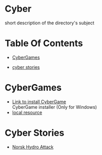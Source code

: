 <!-- press ctrl+K then V to open a preview of the MarkDown file  -->
# Cyber
short description of the directory's subject

# Table Of Contents

* [CyberGames](#CyberGames) 

* [cyber stories](#cyber-stories) 

# CyberGames
* [Link to install CyberGame](https://account.cyber.games/downloads/)  <!-- note we must have 2 spaces here for a newline-->  
CyberGame installer (Only for Windows)
* [local resource](./resourceName.someFile)

# Cyber Stories

- [Norsk Hydro Attack](cyber-stories/aluminum.pdf)